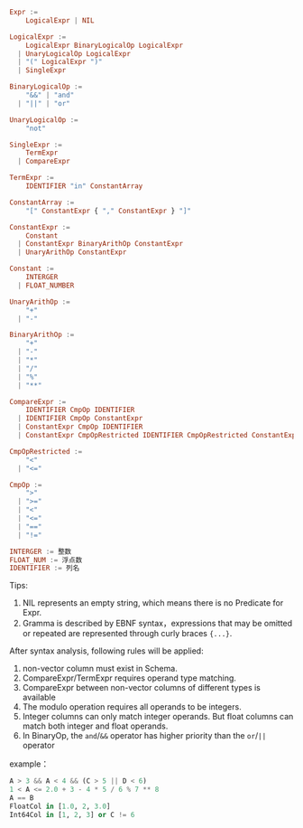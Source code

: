 ```haskell
Expr :=
    LogicalExpr | NIL

LogicalExpr :=
    LogicalExpr BinaryLogicalOp LogicalExpr
  | UnaryLogicalOp LogicalExpr
  | "(" LogicalExpr ")"
  | SingleExpr

BinaryLogicalOp :=
    "&&" | "and"
  | "||" | "or"

UnaryLogicalOp :=
    "not"

SingleExpr :=
    TermExpr
  | CompareExpr

TermExpr :=
    IDENTIFIER "in" ConstantArray

ConstantArray :=
    "[" ConstantExpr { "," ConstantExpr } "]"

ConstantExpr :=
    Constant
  | ConstantExpr BinaryArithOp ConstantExpr
  | UnaryArithOp ConstantExpr

Constant :=
    INTERGER
  | FLOAT_NUMBER

UnaryArithOp :=
    "+"
  | "-"

BinaryArithOp :=
    "+"
  | "-"
  | "*"
  | "/"
  | "%"
  | "**"

CompareExpr :=
    IDENTIFIER CmpOp IDENTIFIER
  | IDENTIFIER CmpOp ConstantExpr
  | ConstantExpr CmpOp IDENTIFIER
  | ConstantExpr CmpOpRestricted IDENTIFIER CmpOpRestricted ConstantExpr

CmpOpRestricted :=
    "<"
  | "<="

CmpOp :=
    ">"
  | ">="
  | "<"
  | "<="
  | "=="
  | "!="

INTERGER := 整数
FLOAT_NUM := 浮点数
IDENTIFIER := 列名
```

Tips:

1. NIL represents an empty string, which means there is no Predicate for Expr.
2. Gramma is described by EBNF syntax，expressions that may be omitted or repeated are represented through curly braces `{...}`.

After syntax analysis, following rules will be applied:

1. non-vector column must exist in Schema.
2. CompareExpr/TermExpr requires operand type matching.
3. CompareExpr between non-vector columns of different types is available
4. The modulo operation requires all operands to be integers.
5. Integer columns can only match integer operands. But float columns can match both integer and float operands.
6. In BinaryOp, the `and`/`&&` operator has higher priority than the `or`/`||` operator

example：

```python
A > 3 && A < 4 && (C > 5 || D < 6)
1 < A <= 2.0 + 3 - 4 * 5 / 6 % 7 ** 8
A == B
FloatCol in [1.0, 2, 3.0]
Int64Col in [1, 2, 3] or C != 6
```
